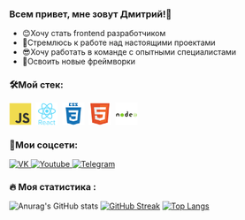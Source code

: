 ### Всем привет, мне зовут Дмитрий!👋

* 😊Хочу стать frontend разработчиком
* 🙌Стремлюсь к работе над настоящими проектами
* 😎Хочу работать в команде с опытными специалистами
* 🤞Освоить новые фреймворки


### 🛠Мой стек:
<div>
  <img src="https://github.com/devicons/devicon/blob/master/icons/javascript/javascript-original.svg" title="JavaScript" alt="JavaScript" width="40" height="40"/>&nbsp;
  <img src="https://github.com/devicons/devicon/blob/master/icons/react/react-original-wordmark.svg" title="React" alt="React" width="40" height="40"/>&nbsp;
  <img src="https://github.com/devicons/devicon/blob/master/icons/css3/css3-plain-wordmark.svg"  title="CSS3" alt="CSS" width="40" height="40"/>&nbsp;
  <img src="https://github.com/devicons/devicon/blob/master/icons/html5/html5-original.svg" title="HTML5" alt="HTML" width="40" height="40"/>&nbsp;
  <img src="https://github.com/devicons/devicon/blob/master/icons/nodejs/nodejs-original-wordmark.svg" title="NodeJS" alt="NodeJS" width="40" height="40"/>&nbsp;
</div>

### 📨Мои соцсети:
<div id="badges">
  <a href="https://vk.com/id40067777">
    <img src="https://img.shields.io/badge/VK-blue?style=for-the-badge&logo=VK&logoColor=white" alt="VK"/>
  </a>
  <a href="https://www.youtube.com/c/dimidrrol">
    <img src="https://img.shields.io/badge/YouTube-red?style=for-the-badge&logo=youtube&logoColor=white" alt="Youtube"/>
  </a>
  <a href="https://t.me/johny_shepard">
    <img src="https://img.shields.io/badge/Telegram-blue?style=for-the-badge&logo=telegram&logoColor=white" alt="Telegram"/>
  </a>
</div>

### :fire: Моя статистика :
![Anurag's GitHub stats](https://github-readme-stats.vercel.app/api?username=dimidrrol&show_icons=true&theme=transparent&hide_border=true)
[![GitHub Streak](http://github-readme-streak-stats.herokuapp.com?user=dimidrrol&theme=transparent&hide_border=true&border_radius=5.1&locale=ru)](https://git.io/streak-stats)
[![Top Langs](https://github-readme-stats.vercel.app/api/top-langs/?username=dimidrrol&layout=compact&theme=transparent&hide_border=true)](https://github.com/anuraghazra/github-readme-stats)  

